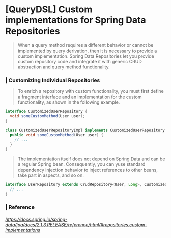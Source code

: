 # [QueryDSL] Custom implementations for Spring Data Repositories

> When a query method requires a different behavior or cannot be implemented by query derivation, then it is necessary to provide a custom implementation. Spring Data Repositories let you provide custom repository code and integrate it with generic CRUD abstraction and query method functionality. 

### | Customizing Individual Repositories 

> To enrich a repository with custom functionality, you must first define a fragment interface and an implementation for the custom functionality, as shown in the following example. 

```java
interface CustomizedUserRepository {
  void someCustomMethod(User user);
}

class CustomizedUserRepositoryImpl implements CustomizedUserRepository {
  public void someCustomMethod(User user) {
    // ... 
  }
}
```

> The implementation itself does not depend on Spring Data and can be a regular Spring bean. Consequently, you can yuse standard dependency injection behavior to inject references to other beans, take part in aspects, and so on. 

```java
interface UserRepository extends CrudRepository<User, Long>, CustomizedUserRepository {
  // ...
}
```



### | Reference

###### https://docs.spring.io/spring-data/jpa/docs/2.1.3.RELEASE/reference/html/#repositories.custom-implementations